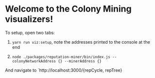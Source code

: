 # Welcome to the Colony Mining visualizers!

To setup, open two tabs:

1. `yarn run viz:setup`, note the addresses printed to the console at the end

2. `node ./packages/reputation-miner/bin/index.js --colonyNetworkAddress {} --minerAddress {}`

And navigate to `http://localhost:3000/{repCycle, repTree}
